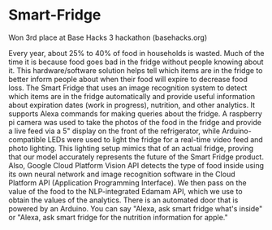 # Smart-Fridge

Won 3rd place at Base Hacks 3 hackathon (basehacks.org)

Every year, about 25% to 40% of food in households is wasted. Much of the time it is because food goes bad in the fridge without people knowing about it. This hardware/software solution helps tell which items are in the fridge to better inform people about when their food will expire to decrease food loss. The Smart Fridge that uses an image recognition system to detect which items are in the fridge automatically and provide useful information about expiration dates (work in progress), nutrition, and other analytics. It supports Alexa commands for making queries about the fridge. A raspberry pi camera was used to take the photos of the food in the fridge and provide a live feed via a 5" display on the front of the refrigerator, while Arduino-compatible LEDs were used to light the fridge for a real-time video feed and photo lighting. This lighting setup mimics that of an actual fridge, proving that our model accurately represents the future of the Smart Fridge product. Also, Google Cloud Platform Vision API detects the type of food inside using its own neural network and image recognition software in the Cloud Platform API (Application Programming Interface). We then pass on the value of the food to the NLP-integrated Edamam API, which we use to obtain the values of the analytics. There is an automated door that is powered by an Arduino. You can say "Alexa, ask smart fridge what's inside" or "Alexa, ask smart fridge for the nutrition information for apple."
